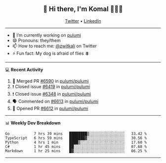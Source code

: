 <h2 align="center"> 👋 Hi there, I'm Komal 🧑🏾‍💻 </h2>
<p align="center">
    <a href="https://twitter.com/zwitkali">Twitter</a> •
    <a href="https://www.linkedin.com/in/komal-ali/">LinkedIn</a>
</p>

--------

- 🔭 I’m currently working on [pulumi](https://github.com/pulumi/pulumi)
- 😄 Pronouns: they/them
- 📫 How to reach me: [@zwitkali](https://twitter.com/zwitkali) on Twitter
- ⚡ Fun fact: My dog is afraid of flies 🪰

--------
💻 **Recent Activity**

<!--START_SECTION:activity-->
1. 🎉 Merged PR [#6590](https://github.com/pulumi/pulumi/pull/6590) in [pulumi/pulumi](https://github.com/pulumi/pulumi)
2. ❗️ Closed issue [#6419](https://github.com/pulumi/pulumi/issues/6419) in [pulumi/pulumi](https://github.com/pulumi/pulumi)
3. ❗️ Closed issue [#6348](https://github.com/pulumi/pulumi/issues/6348) in [pulumi/pulumi](https://github.com/pulumi/pulumi)
4. 🗣 Commented on [#6613](https://github.com/pulumi/pulumi/issues/6613) in [pulumi/pulumi](https://github.com/pulumi/pulumi)
5. 💪 Opened PR [#6612](https://github.com/pulumi/pulumi/pull/6612) in [pulumi/pulumi](https://github.com/pulumi/pulumi)
<!--END_SECTION:activity-->

--------

📊 **Weekly Dev Breakdown**
<!--START_SECTION:waka-->
```text
Go           7 hrs 39 mins   ████████▒░░░░░░░░░░░░░░░░   33.42 % 
TypeScript   6 hrs 59 mins   ███████▓░░░░░░░░░░░░░░░░░   30.56 % 
Python       4 hrs 1 min     ████▒░░░░░░░░░░░░░░░░░░░░   17.60 % 
C#           1 hr 45 mins    ██░░░░░░░░░░░░░░░░░░░░░░░   07.68 % 
Markdown     1 hr 25 mins    █▓░░░░░░░░░░░░░░░░░░░░░░░   06.25 % 
```
<!--END_SECTION:waka-->

--------